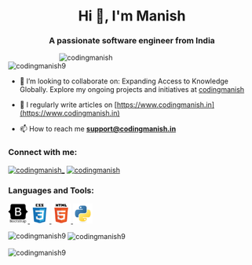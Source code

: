 <h1 align="center">Hi 👋, I'm Manish</h1>
<h3 align="center">A passionate software engineer from India</h3>

<img align="right" alt="codingmanish" width="400" src="https://user-images.githubusercontent.com/55389276/140866485-8fb1c876-9a8f-4d6a-98dc-08c4981eaf70.gif">

<p align="left"> <img src="https://komarev.com/ghpvc/?username=codingmanish9&label=Profile%20views&color=0e75b6&style=flat" alt="codingmanish9" /> </p>

- 👯 I’m looking to collaborate on: Expanding Access to Knowledge Globally. Explore my ongoing projects and initiatives at [codingmanish](https://www.codingmanish.in)

- 📝 I regularly write articles on [https://www.codingmanish.in](https://www.codingmanish.in)

- 📫 How to reach me **support@codingmanish.in**

<h3 align="left">Connect with me:</h3>
<p align="left">
<a href="https://instagram.com/codingmanish_" target="blank"><img align="center" src="https://raw.githubusercontent.com/rahuldkjain/github-profile-readme-generator/master/src/images/icons/Social/instagram.svg" alt="codingmanish_" height="30" width="40" /></a>
<a href="https://www.youtube.com/@Coding_Manish" target="blank"><img align="center" src="https://raw.githubusercontent.com/rahuldkjain/github-profile-readme-generator/master/src/images/icons/Social/youtube.svg" alt="codingmanish" height="30" width="40" /></a>
</p>

<h3 align="left">Languages and Tools:</h3>
<p align="left"> <a href="https://getbootstrap.com" target="_blank" rel="noreferrer"> <img src="https://raw.githubusercontent.com/devicons/devicon/master/icons/bootstrap/bootstrap-plain-wordmark.svg" alt="bootstrap" width="40" height="40"/> </a> <a href="https://www.w3schools.com/css/" target="_blank" rel="noreferrer"> <img src="https://raw.githubusercontent.com/devicons/devicon/master/icons/css3/css3-original-wordmark.svg" alt="css3" width="40" height="40"/> </a> <a href="https://www.w3.org/html/" target="_blank" rel="noreferrer"> <img src="https://raw.githubusercontent.com/devicons/devicon/master/icons/html5/html5-original-wordmark.svg" alt="html5" width="40" height="40"/> </a> <a href="https://www.python.org" target="_blank" rel="noreferrer"> <img src="https://raw.githubusercontent.com/devicons/devicon/master/icons/python/python-original.svg" alt="python" width="40" height="40"/> </a> </p>

<p><img align="left" src="https://github-readme-stats.vercel.app/api/top-langs?username=codingmanish9&show_icons=true&locale=en&layout=compact" alt="codingmanish9" /></p>

<p>&nbsp;<img align="center" src="https://github-readme-stats.vercel.app/api?username=codingmanish9&show_icons=true&locale=en" alt="codingmanish9" /></p>

<p><img align="center" src="https://github-readme-streak-stats.herokuapp.com/?user=codingmanish9&" alt="codingmanish9" /></p>

   
